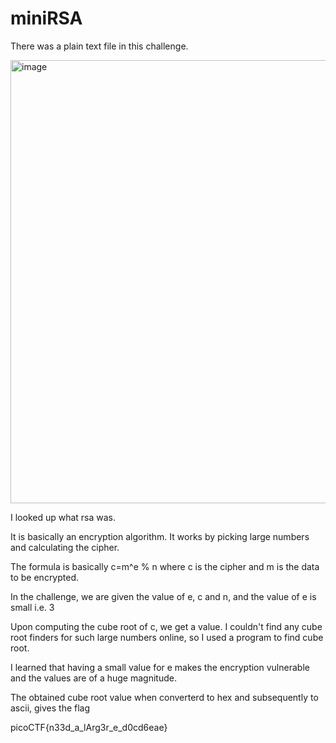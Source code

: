 # miniRSA

There was a plain text file in this challenge.

<img width="709" alt="image" src="https://github.com/Nisargs23/picoCTF/assets/148000598/44d9898a-26c1-4d95-9433-3de711d44001">

I looked up what rsa was. 

It is basically an encryption algorithm. It works by picking large numbers and calculating the cipher.

The formula is basically c=m^e % n
where c is the cipher and m is the data to be encrypted.

In the challenge, we are given the value of e, c and n, and the value of e is small i.e. 3

Upon computing the cube root of c, we get a value. I couldn't find any cube root finders for such large numbers online, so I used a program to find cube root.

I learned that having a small value for e makes the encryption vulnerable and the values are of a huge magnitude.

The obtained cube root value when converterd to hex and subsequently to ascii, gives the flag


picoCTF{n33d_a_lArg3r_e_d0cd6eae}
